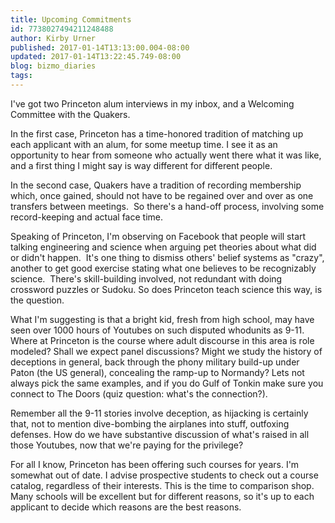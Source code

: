 ```yaml
---
title: Upcoming Commitments
id: 7738027494211248488
author: Kirby Urner
published: 2017-01-14T13:13:00.004-08:00
updated: 2017-01-14T13:22:45.749-08:00
blog: bizmo_diaries
tags: 
---
```


I've got two Princeton alum interviews in my inbox, and a Welcoming Committee with the Quakers.

In the first case, Princeton has a time-honored tradition of matching up each applicant with an alum, for some meetup time. I see it as an opportunity to hear from someone who actually went there what it was like, and a first thing I might say is way different for different people.

In the second case, Quakers have a tradition of recording membership which, once gained, should not have to be regained over and over as one transfers between meetings.  So there's a hand-off process, involving some record-keeping and actual face time.

Speaking of Princeton, I'm observing on Facebook that people will start talking engineering and science when arguing pet theories about what did or didn't happen.  It's one thing to dismiss others' belief systems as "crazy", another to get good exercise stating what one believes to be recognizably science.  There's skill-building involved, not redundant with doing crossword puzzles or Sudoku. So does Princeton teach science this way, is the question.

What I'm suggesting is that a bright kid, fresh from high school, may have seen over 1000 hours of Youtubes on such disputed whodunits as 9-11. Where at Princeton is the course where adult discourse in this area is role modeled? Shall we expect panel discussions? Might we study the history of deceptions in general, back through the phony military build-up under Paton (the US general), concealing the ramp-up to Normandy? Lets not always pick the same examples, and if you do Gulf of Tonkin make sure you connect to The Doors (quiz question: what's the connection?).

Remember all the 9-11 stories involve deception, as hijacking is certainly that, not to mention dive-bombing the airplanes into stuff, outfoxing defenses. How do we have substantive discussion of what's raised in all those Youtubes, now that we're paying for the privilege?

For all I know, Princeton has been offering such courses for years. I'm somewhat out of date. I advise prospective students to check out a course catalog, regardless of their interests. This is the time to comparison shop. Many schools will be excellent but for different reasons, so it's up to each applicant to decide which reasons are the best reasons.